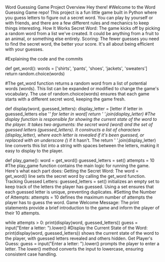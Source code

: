Word Guessing Game
Project Overview
Hey there!
#Welcome to the Word Guessing Game repo! This project is a fun little game built in Python where you guess letters to figure out a secret word. You can play by yourself or with friends, and there are a few different rules and mechanics to keep things interesting. How It Works Secret Word: The game kicks off by picking a random word from a list we've created. It could be anything from a fruit to an animal, or something else entirely. Scoring: The fewer guesses you need to find the secret word, the better your score. It's all about being efficient with your guesses.

#Explaining the code and the commits

def get_word():
    words = ['shirts', 'pants', 'shoes', 'jackets', 'sweaters']
    return random.choice(words)

#The get_word function returns a random word from a list of potential words (words). This list can be expanded or modified to change the game's vocabulary. The use of random.choice(words) ensures that each game starts with a different secret word, keeping the game fresh.

def display(word, guessed_letters):
    display_letter = [letter if letter in guessed_letters else '_' for letter in word]
    return ' '.join(display_letter)
#The display function is responsible for showing the current state of the word to the player. It takes two arguments: the secret word (word) and the set of guessed letters (guessed_letters). It constructs a list of characters (display_letter), where each letter is revealed if it's been guessed, or replaced with an underscore (_) if it hasn't. The return ' '.join(display_letter) line converts this list into a string with spaces between the letters, making it easy to display to the player.

def play_game():
    word = get_word()
    guessed_letters = set()
    attempts = 10
#The play_game function contains the main logic for running the game. Here's what each part does:
Getting the Secret Word: The word = get_word() line sets the secret word by calling the get_word function.
Tracking Guessed Letters: guessed_letters = set() initializes an empty set to keep track of the letters the player has guessed. Using a set ensures that each guessed letter is unique, preventing duplicates.
#Setting the Number of Attempts: attempts = 10 defines the maximum number of attempts the player has to guess the word.
Game Welcome Message: The print statements provide a brief introduction to the game and inform the player of their 10 attempts.

while attempts > 0:
    print(display(word, guessed_letters))
    guess = input("Enter a letter: ").lower()
#Display the Current State of the Word: print(display(word, guessed_letters)) shows the current state of the word to the player, with guessed letters revealed and others hidden.
Get Player's Guess: guess = input("Enter a letter: ").lower() prompts the player to enter a letter. The lower() method converts the input to lowercase, ensuring consistent case handling.

